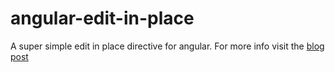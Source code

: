 # angular-edit-in-place
A super simple edit in place directive for angular. For more info visit the [blog post](http://pudymody.github.io/2015/08/11/creating-an-edit-in-place-in-angularjs.html)